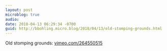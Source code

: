 ```yaml
---
layout: post
microblog: true
audio: 
date: 2018-04-13 06:29:34 -0700
guid: http://bbohling.micro.blog/2018/04/13/old-stomping-grounds.html
---
```

Old stomping grounds: [vimeo.com/264550515](https://vimeo.com/264550515)
